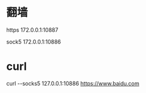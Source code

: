 # 翻墙

https 
172.0.0.1:10887

sock5 
172.0.0.1:10886

# curl 
curl --socks5 127.0.0.1:10886 https://www.baidu.com 
